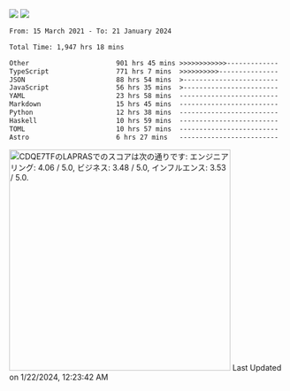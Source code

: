 <div>
  <img src="https://github-readme-stats.vercel.app/api?username=naporin0624&count_private=true&show_icons=true" />
  <img src="https://github-readme-stats.vercel.app/api/top-langs/?username=naporin0624&layout=compact&hide=css" />
  <!--START_SECTION:waka-->

```txt
From: 15 March 2021 - To: 21 January 2024

Total Time: 1,947 hrs 18 mins

Other                      901 hrs 45 mins >>>>>>>>>>>>-------------   46.31 %
TypeScript                 771 hrs 7 mins  >>>>>>>>>>---------------   39.60 %
JSON                       88 hrs 54 mins  >------------------------   04.57 %
JavaScript                 56 hrs 35 mins  >------------------------   02.91 %
YAML                       23 hrs 58 mins  -------------------------   01.23 %
Markdown                   15 hrs 45 mins  -------------------------   00.81 %
Python                     12 hrs 38 mins  -------------------------   00.65 %
Haskell                    10 hrs 59 mins  -------------------------   00.56 %
TOML                       10 hrs 57 mins  -------------------------   00.56 %
Astro                      6 hrs 27 mins   -------------------------   00.33 %
```

<!--END_SECTION:waka-->
  
  <!--START_SECTION:lapras-card-->
<p ><a href="https://lapras.com/public/CDQE7TF" target="_blank" rel="noopener noreferrer"><img alt="CDQE7TFのLAPRASでのスコアは次の通りです: エンジニアリング: 4.06 / 5.0, ビジネス: 3.48 / 5.0, インフルエンス: 3.53 / 5.0." src="https://lapras-card-generator.vercel.app/api/svg?e=4.06&b=3.48&i=3.53&b1=%23232323&b2=%236d6d6d&i1=%23212121&i2=%23818181&l=ja" width="400" ></a>  
Last Updated on 1/22/2024, 12:23:42 AM</p>
<!--END_SECTION:lapras-card-->
</div>
